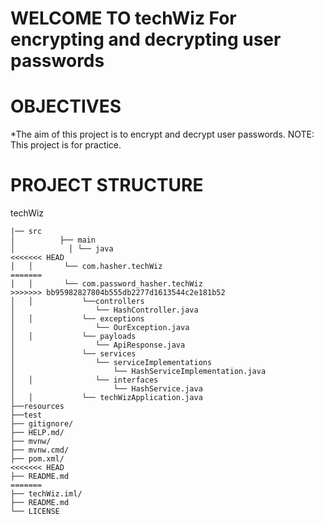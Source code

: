 

# WELCOME TO techWiz For encrypting and decrypting user passwords

# OBJECTIVES

*The aim of this project is to encrypt and decrypt user passwords.
NOTE: This project is for practice.

# PROJECT STRUCTURE

techWiz

````
|── src
│          ├── main
│            │ └── java
<<<<<<< HEAD
│   │       └── com.hasher.techWiz
=======
│   │       └── com.password_hasher.techWiz
>>>>>>> bb95982827804b555db2277d1613544c2e181b52
│   │           └──controllers
│                  └── HashController.java
│   │           └── exceptions
│                  └── OurException.java
│   │           └── payloads
│                  └── ApiResponse.java
│               └── services
│                  └── serviceImplementations
│                      └── HashServiceImplementation.java
│   │              └── interfaces
│                      └── HashService.java
│   │           └── techWizApplication.java
├──resources
├──test
├── gitignore/
├── HELP.md/
├── mvnw/
├── mvnw.cmd/
├── pom.xml/
<<<<<<< HEAD
├── README.md
=======
├── techWiz.iml/
├── README.md
└── LICENSE